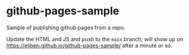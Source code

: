 # github-pages-sample

Sample of publishing github pages from a repo.

Update the HTML and JS and push to the `main` branch; will show up on
https://eliben.github.io/github-pages-sample/ after a minute or so.
